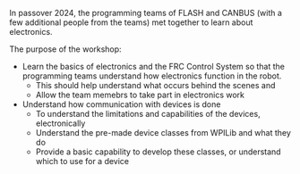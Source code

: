 
In passover 2024, the programming teams of FLASH and CANBUS (with a few additional people from the teams) met together to learn about electronics.

The purpose of the workshop:
- Learn the basics of electronics and the FRC Control System so that the programming teams understand how electronics function in the robot.
  - This should help understand what occurs behind the scenes and
  - Allow the team memebrs to take part in electronics work
- Understand how communication with devices is done
  - To understand the limitations and capabilities of the devices, electronically
  - Understand the pre-made device classes from WPILib and what they do
  - Provide a basic capability to develop these classes, or understand which to use for a device
